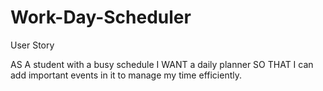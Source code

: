 # Work-Day-Scheduler

User Story

AS A student with a busy schedule
I WANT a daily planner SO THAT I can add important events in it to manage my time efficiently.
